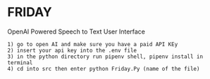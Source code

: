 # FRIDAY
OpenAI Powered Speech to Text User Interface


```
1) go to open AI and make sure you have a paid API KEy
2) insert your api key into the .env file
3) in the python directory run pipenv shell, pipenv install in terminal
4) cd into src then enter python Friday.Py (name of the file)
```
